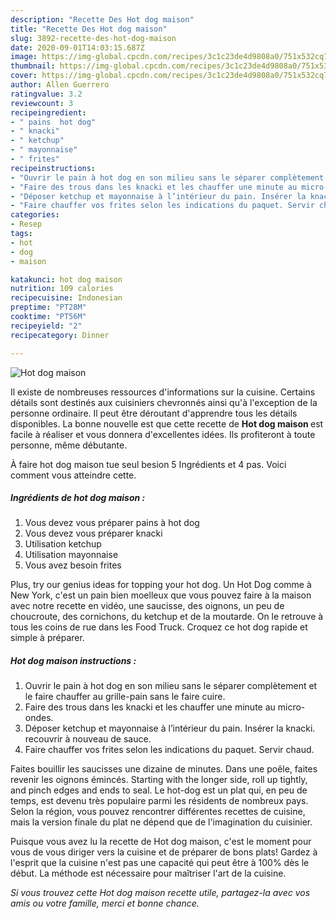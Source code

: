 ```yaml
---
description: "Recette Des Hot dog maison"
title: "Recette Des Hot dog maison"
slug: 3892-recette-des-hot-dog-maison
date: 2020-09-01T14:03:15.687Z
image: https://img-global.cpcdn.com/recipes/3c1c23de4d9808a0/751x532cq70/hot-dog-maison-photo-principale-de-la-recette.jpg
thumbnail: https://img-global.cpcdn.com/recipes/3c1c23de4d9808a0/751x532cq70/hot-dog-maison-photo-principale-de-la-recette.jpg
cover: https://img-global.cpcdn.com/recipes/3c1c23de4d9808a0/751x532cq70/hot-dog-maison-photo-principale-de-la-recette.jpg
author: Allen Guerrero
ratingvalue: 3.2
reviewcount: 3
recipeingredient:
- " pains  hot dog"
- " knacki"
- " ketchup"
- " mayonnaise"
- " frites"
recipeinstructions:
- "Ouvrir le pain à hot dog en son milieu sans le séparer complètement et le faire chauffer au grille-pain sans le faire cuire."
- "Faire des trous dans les knacki et les chauffer une minute au micro-ondes."
- "Déposer ketchup et mayonnaise à l’intérieur du pain. Insérer la knacki. recouvrir à nouveau de sauce."
- "Faire chauffer vos frites selon les indications du paquet. Servir chaud."
categories:
- Resep
tags:
- hot
- dog
- maison

katakunci: hot dog maison 
nutrition: 109 calories
recipecuisine: Indonesian
preptime: "PT28M"
cooktime: "PT56M"
recipeyield: "2"
recipecategory: Dinner

---
```



![Hot dog maison](https://img-global.cpcdn.com/recipes/3c1c23de4d9808a0/751x532cq70/hot-dog-maison-photo-principale-de-la-recette.jpg)

Il existe de nombreuses ressources d'informations sur la cuisine. Certains détails sont destinés aux cuisiniers chevronnés ainsi qu'à l'exception de la personne ordinaire. Il peut être déroutant d'apprendre tous les détails disponibles. La bonne nouvelle est que cette recette de <strong> Hot dog maison </strong> est facile à réaliser et vous donnera d'excellentes idées. Ils profiteront à toute personne, même débutante.

<!--inarticleads1-->

À faire hot dog maison tue seul besion 5 Ingrédients et 4 pas. Voici comment vous atteindre cette.

##### Ingrédients de hot dog maison :

1. Vous devez vous préparer  pains à hot dog
1. Vous devez vous préparer  knacki
1. Utilisation  ketchup
1. Utilisation  mayonnaise
1. Vous avez besoin  frites


Plus, try our genius ideas for topping your hot dog. Un Hot Dog comme à New York, c&#39;est un pain bien moelleux que vous pouvez faire à la maison avec notre recette en vidéo, une saucisse, des oignons, un peu de choucroute, des cornichons, du ketchup et de la moutarde. On le retrouve à tous les coins de rue dans les Food Truck. Croquez ce hot dog rapide et simple à préparer. 

<!--inarticleads2-->

##### Hot dog maison instructions :

1. Ouvrir le pain à hot dog en son milieu sans le séparer complètement et le faire chauffer au grille-pain sans le faire cuire.
1. Faire des trous dans les knacki et les chauffer une minute au micro-ondes.
1. Déposer ketchup et mayonnaise à l’intérieur du pain. Insérer la knacki. recouvrir à nouveau de sauce.
1. Faire chauffer vos frites selon les indications du paquet. Servir chaud.


Faites bouillir les saucisses une dizaine de minutes. Dans une poêle, faites revenir les oignons émincés. Starting with the longer side, roll up tightly, and pinch edges and ends to seal. Le hot-dog est un plat qui, en peu de temps, est devenu très populaire parmi les résidents de nombreux pays. Selon la région, vous pouvez rencontrer différentes recettes de cuisine, mais la version finale du plat ne dépend que de l&#39;imagination du cuisinier. 

<!--inarticleads1-->

<p>
Puisque vous avez lu la recette de Hot dog maison, c'est le moment pour vous de vous diriger vers la cuisine et de préparer de bons plats! Gardez à l'esprit que la cuisine n'est pas une capacité qui peut être à 100% dès le début. La méthode est nécessaire pour maîtriser l'art de la cuisine.
</p>

<p>
<i>Si vous trouvez cette Hot dog maison recette utile, partagez-la avec vos amis ou votre famille, merci et bonne chance.</i>
</p>
